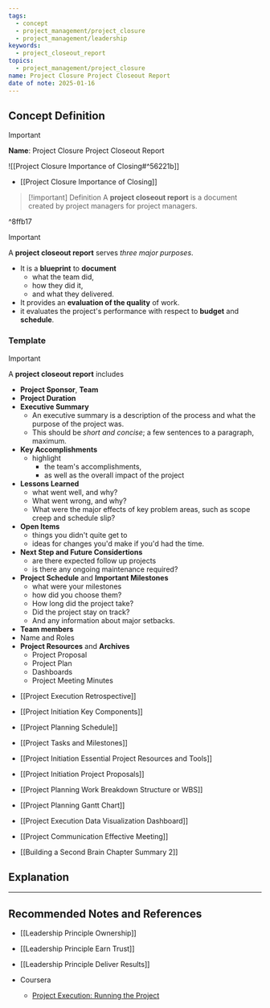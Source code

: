 ```yaml
---
tags:
  - concept
  - project_management/project_closure
  - project_management/leadership
keywords:
  - project_closeout_report
topics:
  - project_management/project_closure
name: Project Closure Project Closeout Report
date of note: 2025-01-16
---
```


## Concept Definition

>[!important]
>**Name**: Project Closure Project Closeout Report

![[Project Closure Importance of Closing#^56221b]]

- [[Project Closure Importance of Closing]]

>[!important] Definition
>A **project closeout report** is a document created by project managers for project managers.

^8ffb17

>[!important]
>A **project closeout report** serves *three major purposes*.
>- It is a **blueprint** to **document** 
>	- what the team did, 
>	- how they did it, 
>	- and what they delivered.
>- It provides an **evaluation of the quality** of work.
>- it evaluates the project's performance with respect to **budget** and **schedule**.

### Template

>[!important]
>A **project closeout report** includes
>- **Project Sponsor**, **Team**
>- **Project Duration**
>- **Executive Summary**
>	- An executive summary is a description of the process and what the purpose of the project was.
>	- This should be *short and concise*; a few sentences to a paragraph, maximum.
>- **Key Accomplishments**
>	- highlight 
>		- the team's accomplishments, 
>		- as well as the overall impact of the project
>- **Lessons Learned**
>	- what went well, and why?
>	- What went wrong, and why?
>	- What were the major effects of key problem areas, such as scope creep and schedule slip?
>- **Open Items** 
>	- things you didn't quite get to
>	- ideas for changes you'd make if you'd had the time.
>- **Next Step and Future Considertions**
>	- are there expected follow up projects
>	- is there any ongoing maintenance required?
>- **Project Schedule** and **Important Milestones**
>	- what were your milestones
>	- how did you choose them?
>	- How long did the project take?
>	- Did the project stay on track? 
>	- And any information about major setbacks.
>-  **Team members**
>	- Name and Roles
>- **Project Resources** and **Archives**
>	- Project Proposal
>	- Project Plan
>	- Dashboards
>	- Project Meeting Minutes

- [[Project Execution Retrospective]]

- [[Project Initiation Key Components]]
- [[Project Planning Schedule]]
- [[Project Tasks and Milestones]]
- [[Project Initiation Essential Project Resources and Tools]]

- [[Project Initiation Project Proposals]]
- [[Project Planning Work Breakdown Structure or WBS]]
- [[Project Planning Gantt Chart]]
- [[Project Execution Data Visualization Dashboard]]
- [[Project Communication Effective Meeting]]

- [[Building a Second Brain Chapter Summary 2]]

## Explanation





-----------
##  Recommended Notes and References


- [[Leadership Principle Ownership]]
- [[Leadership Principle Earn Trust]]
- [[Leadership Principle Deliver Results]]


- Coursera
	- [Project Execution: Running the Project](https://www.coursera.org/learn/project-execution-google/home/welcome)